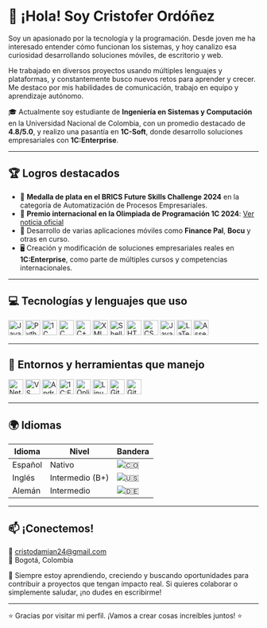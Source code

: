 
# 👋 ¡Hola! Soy Cristofer Ordóñez

Soy un apasionado por la tecnología y la programación. Desde joven me ha interesado entender cómo funcionan los sistemas, y hoy canalizo esa curiosidad desarrollando soluciones móviles, de escritorio y web.

He trabajado en diversos proyectos usando múltiples lenguajes y plataformas, y constantemente busco nuevos retos para aprender y crecer. Me destaco por mis habilidades de comunicación, trabajo en equipo y aprendizaje autónomo.

🎓 Actualmente soy estudiante de **Ingeniería en Sistemas y Computación** en la Universidad Nacional de Colombia, con un promedio destacado de **4.8/5.0**, y realizo una pasantía en **1C-Soft**, donde desarrollo soluciones empresariales con **1C:Enterprise**.

---

## 🏆 Logros destacados

- 🥈 **Medalla de plata en el BRICS Future Skills Challenge 2024** en la categoría de Automatización de Procesos Empresariales.
- 🥉 **Premio internacional en la Olimpiada de Programación 1C 2024**: [Ver noticia oficial](https://1c-dn.com/news/colombian_student_wins_prize_at_global_1c_international_programming_contest/)
- 📱 Desarrollo de varias aplicaciones móviles como **Finance Pal**, **Bocu** y otras en curso.
- 🖥️ Creación y modificación de soluciones empresariales reales en **1C:Enterprise**, como parte de múltiples cursos y competencias internacionales.

---

## 💻 Tecnologías y lenguajes que uso

<div align="left">
  <img src="https://cdn.jsdelivr.net/gh/devicons/devicon/icons/java/java-original.svg" height="30" alt="Java" />
  <img src="https://cdn.jsdelivr.net/gh/devicons/devicon/icons/python/python-original.svg" height="30" alt="Python" />
  <img src="https://upload.wikimedia.org/wikipedia/commons/0/06/1c%28copy%29.png" height="30" alt="1C Script" />
  <img src="https://cdn.jsdelivr.net/gh/devicons/devicon/icons/c/c-original.svg" height="30" alt="C" />
  <img src="https://cdn.jsdelivr.net/gh/devicons/devicon/icons/cplusplus/cplusplus-original.svg" height="30" alt="C++" />
  <img src="https://cdn-icons-png.flaticon.com/512/136/136526.png" height="30" alt="XML" />
  <img src="https://cdn.jsdelivr.net/gh/devicons/devicon/icons/bash/bash-original.svg" height="30" alt="Shell" />
  <img src="https://cdn.jsdelivr.net/gh/devicons/devicon/icons/html5/html5-original.svg" height="30" alt="HTML5" />
  <img src="https://cdn.jsdelivr.net/gh/devicons/devicon/icons/css3/css3-original.svg" height="30" alt="CSS3" />
  <img src="https://cdn.jsdelivr.net/gh/devicons/devicon/icons/javascript/javascript-original.svg" height="30" alt="JavaScript" />
  <img src="https://logowik.com/content/uploads/images/latex6119.logowik.com.webp" height="30" alt="LaTeX"/>
  <img src="https://upload.wikimedia.org/wikipedia/commons/5/55/Assembly_language_logo.svg" height="30" alt="Assembly" />
</div>

---

## 🧰 Entornos y herramientas que manejo

<div align="left">
  <img src="https://upload.wikimedia.org/wikipedia/commons/thumb/9/98/Apache_NetBeans_Logo.svg/444px-Apache_NetBeans_Logo.svg.png" height="30" alt="NetBeans" />
  <img src="https://cdn.jsdelivr.net/gh/devicons/devicon/icons/vscode/vscode-original.svg" height="30" alt="VS Code" />
  <img src="https://cdn.jsdelivr.net/gh/devicons/devicon/icons/androidstudio/androidstudio-original.svg" height="30" alt="Android Studio" />
  <img src="https://raw.githubusercontent.com/bsl-language-server/bsl-language-server.github.io/master/assets/images/bsl-logo.svg" height="30" alt="1C:Enterprise" />
  <img src="https://raw.githubusercontent.com/OnlineGDB/branding/main/ogdb-logo-full.png" height="30" alt="OnlineGDB" />
  <img src="https://cdn.jsdelivr.net/gh/devicons/devicon/icons/linux/linux-original.svg" height="30" alt="Linux" />
  <img src="https://cdn.jsdelivr.net/gh/devicons/devicon/icons/git/git-original.svg" height="30" alt="Git" />
  <img src="https://cdn.pixabay.com/photo/2022/01/30/13/33/github-6980894_960_720.png" height="30" alt="GitHub"" />
</div>

---

## 🌍 Idiomas

| Idioma  | Nivel       | Bandera |
|---------|-------------|---------|
| Español | Nativo      | ![🇨🇴](https://upload.wikimedia.org/wikipedia/commons/2/21/Flag_of_Colombia.svg) |
| Inglés  | Intermedio (B+) | ![🇺🇸](https://upload.wikimedia.org/wikipedia/en/a/a4/Flag_of_the_United_States.svg) |
| Alemán  | Intermedio  | ![🇩🇪](https://upload.wikimedia.org/wikipedia/en/b/ba/Flag_of_Germany.svg) |

---

## 📫 ¡Conectemos!

📧 cristodamian24@gmail.com  
📍 Bogotá, Colombia  

🧠 Siempre estoy aprendiendo, creciendo y buscando oportunidades para contribuir a proyectos que tengan impacto real. Si quieres colaborar o simplemente saludar, ¡no dudes en escribirme!

---

⭐ Gracias por visitar mi perfil. ¡Vamos a crear cosas increíbles juntos! ⭐
